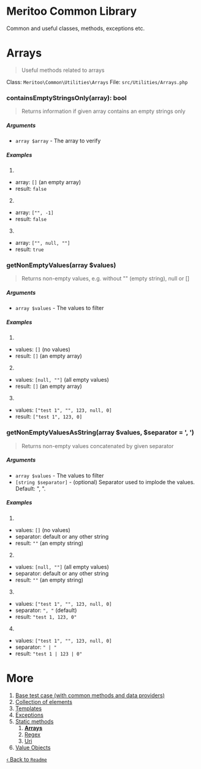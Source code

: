 # Meritoo Common Library

Common and useful classes, methods, exceptions etc.

# Arrays

> Useful methods related to arrays

Class: `Meritoo\Common\Utilities\Arrays`
File: `src/Utilities/Arrays.php`

### containsEmptyStringsOnly(array): bool

> Returns information if given array contains an empty strings only

##### Arguments

- `array $array` - The array to verify

##### Examples

1)

- array: `[]` (an empty array)
- result: `false`

2)

- array: `["", -1]`
- result: `false`

3)

- array: `["", null, ""]`
- result: `true`

### getNonEmptyValues(array $values)

> Returns non-empty values, e.g. without "" (empty string), null or []

##### Arguments

- `array $values` - The values to filter

##### Examples

1)

- values: `[]` (no values)
- result: `[]` (an empty array)

2)

- values: `[null, ""]` (all empty values)
- result: `[]` (an empty array)

3)

- values: `["test 1", "", 123, null, 0]`
- result: `["test 1", 123, 0]`

### getNonEmptyValuesAsString(array $values, $separator = ', ')

> Returns non-empty values concatenated by given separator

##### Arguments

- `array $values` - The values to filter
- `[string $separator]` - (optional) Separator used to implode the values. Default: ", ".

##### Examples

1)

- values: `[]` (no values)
- separator: default or any other string
- result: `""` (an empty string)

2)

- values: `[null, ""]` (all empty values)
- separator: default or any other string
- result: `""` (an empty string)

3)

- values: `["test 1", "", 123, null, 0]`
- separator: `", "` (default)
- result: `"test 1, 123, 0"`

4)

- values: `["test 1", "", 123, null, 0]`
- separator: `" | "`
- result: `"test 1 | 123 | 0"`

# More

1. [Base test case (with common methods and data providers)](../Base-test-case.md)
2. [Collection of elements](../Collection/BaseCollection.md)
3. [Templates](../Collection/Templates.md)
4. [Exceptions](../Exceptions.md)
5. [Static methods](../Static-methods.md)
    1. [**Arrays**](Arrays.md)
    2. [Regex](Regex.md)
    3. [Uri](Uri.md)
6. [Value Objects](../Value-Objects.md)

[&lsaquo; Back to `Readme`](../../README.md)
